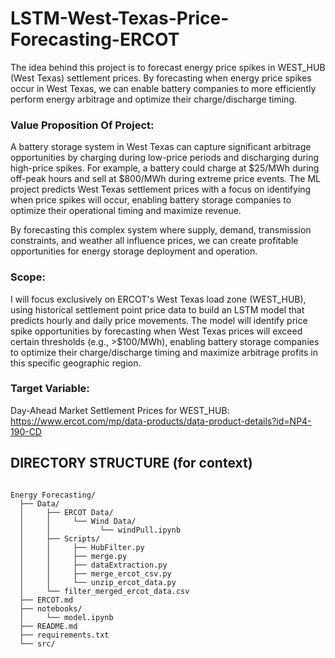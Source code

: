 # LSTM-West-Texas-Price-Forecasting-ERCOT

The idea behind this project is to forecast energy price spikes in WEST_HUB (West Texas) settlement prices. By forecasting when energy price spikes occur in West Texas, we can enable battery companies to more efficiently perform energy arbitrage and optimize their charge/discharge timing.

### Value Proposition Of Project:

A battery storage system in West Texas can capture significant arbitrage opportunities by charging during low-price periods and discharging during high-price spikes. For example, a battery could charge at $25/MWh during off-peak hours and sell at $800/MWh during extreme price events. The ML project predicts West Texas settlement prices with a focus on identifying when price spikes will occur, enabling battery storage companies to optimize their operational timing and maximize revenue.

By forecasting this complex system where supply, demand, transmission constraints, and weather all influence prices, we can create profitable opportunities for energy storage deployment and operation.

### Scope:

I will focus exclusively on ERCOT's West Texas load zone (WEST_HUB), using historical settlement point price data to build an LSTM model that predicts hourly and daily price movements. The model will identify price spike opportunities by forecasting when West Texas prices will exceed certain thresholds (e.g., >$100/MWh), enabling battery storage companies to optimize their charge/discharge timing and maximize arbitrage profits in this specific geographic region.

### Target Variable: 

Day-Ahead Market Settlement Prices for WEST_HUB: https://www.ercot.com/mp/data-products/data-product-details?id=NP4-190-CD


## DIRECTORY STRUCTURE (for context)

```

Energy Forecasting/
  ├── Data/
  │     ├── ERCOT Data/
  │     │     └── Wind Data/
  │     │           └── windPull.ipynb
  │     ├── Scripts/
  │     │     ├── HubFilter.py
  │     │     ├── merge.py
  │     │     ├── dataExtraction.py
  │     │     ├── merge_ercot_csv.py
  │     │     └── unzip_ercot_data.py
  │     └── filter_merged_ercot_data.csv
  ├── ERCOT.md
  ├── notebooks/
  │     └── model.ipynb
  ├── README.md
  ├── requirements.txt
  └── src/
  
```

